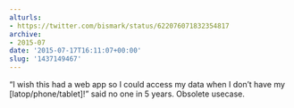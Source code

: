 ```yaml
---
alturls:
- https://twitter.com/bismark/status/622076071832354817
archive:
- 2015-07
date: '2015-07-17T16:11:07+00:00'
slug: '1437149467'
---
```


“I wish this had a web app so I could access my data when I don’t have my [latop/phone/tablet]!” said no one in 5 years. Obsolete usecase.

